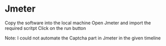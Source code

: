 # Jmeter

Copy the software into the local machine
Open Jmeter and import the required scritpt
Click on the run button

Note: I could not automate the Captcha part in Jmeter in the given timeline
